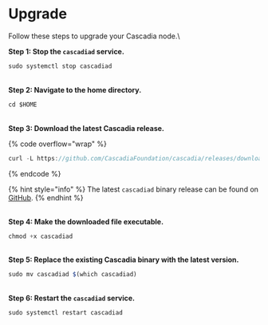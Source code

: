 # Upgrade

Follow these steps to upgrade your Cascadia node.\


**Step 1: Stop the `cascadiad` service.**

```javascript
sudo systemctl stop cascadiad
```

\
**Step 2: Navigate to the home directory.**

```javascript
cd $HOME
```

\
**Step 3: Download the latest Cascadia release.**

{% code overflow="wrap" %}
```javascript
curl -L https://github.com/CascadiaFoundation/cascadia/releases/download/v0.1.3/cascadiad-v0.1.3-linux-amd64 -o cascadiad
```
{% endcode %}

{% hint style="info" %}
The latest `cascadiad` binary release can be found on [GitHub](https://github.com/cascadiafoundation/cascadia/releases).
{% endhint %}

\
**Step 4: Make the downloaded file executable.**

```javascript
chmod +x cascadiad
```

\
**Step 5: Replace the existing Cascadia binary with the latest version.**

```javascript
sudo mv cascadiad $(which cascadiad)
```

\
**Step 6: Restart the `cascadiad` service.**

```javascript
sudo systemctl restart cascadiad
```
